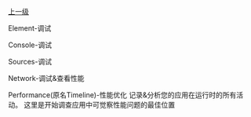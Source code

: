 [上一级](../)


Element-调试

Console-调试

Sources-调试

Network-调试&查看性能

Performance(原名Timeline)-性能优化
记录&分析您的应用在运行时的所有活动。 这里是开始调查应用中可觉察性能问题的最佳位置
